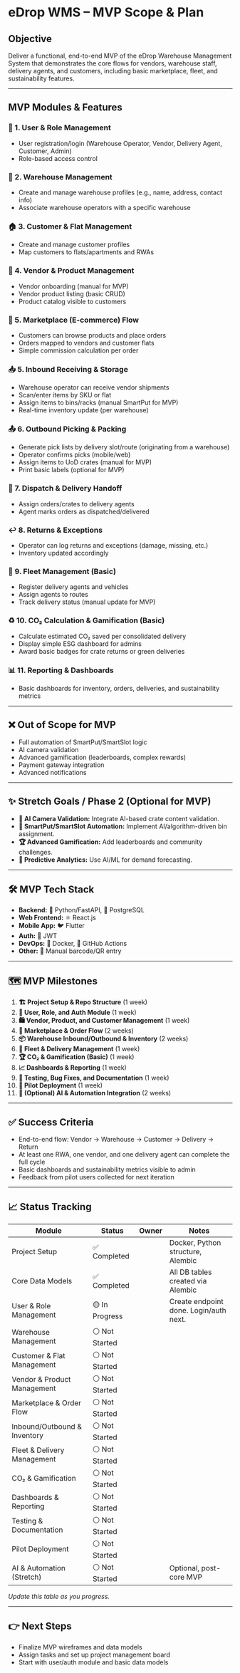 # eDrop WMS – MVP Scope & Plan

## Objective

Deliver a functional, end-to-end MVP of the eDrop Warehouse Management System that demonstrates the core flows for vendors, warehouse staff, delivery agents, and customers, including basic marketplace, fleet, and sustainability features.

---

## MVP Modules & Features

### 👤 1. User & Role Management
- User registration/login (Warehouse Operator, Vendor, Delivery Agent, Customer, Admin)
- Role-based access control

### 🏢 2. Warehouse Management
- Create and manage warehouse profiles (e.g., name, address, contact info)
- Associate warehouse operators with a specific warehouse

### 🏠 3. Customer & Flat Management
- Create and manage customer profiles
- Map customers to flats/apartments and RWAs

### 🏪 4. Vendor & Product Management
- Vendor onboarding (manual for MVP)
- Vendor product listing (basic CRUD)
- Product catalog visible to customers

### 🛒 5. Marketplace (E-commerce) Flow
- Customers can browse products and place orders
- Orders mapped to vendors and customer flats
- Simple commission calculation per order

### 📥 5. Inbound Receiving & Storage
- Warehouse operator can receive vendor shipments
- Scan/enter items by SKU or flat
- Assign items to bins/racks (manual SmartPut for MVP)
- Real-time inventory update (per warehouse)

### 📤 6. Outbound Picking & Packing
- Generate pick lists by delivery slot/route (originating from a warehouse)
- Operator confirms picks (mobile/web)
- Assign items to UoD crates (manual for MVP)
- Print basic labels (optional for MVP)

### 🚚 7. Dispatch & Delivery Handoff
- Assign orders/crates to delivery agents
- Agent marks orders as dispatched/delivered

### ↩️ 8. Returns & Exceptions
- Operator can log returns and exceptions (damage, missing, etc.)
- Inventory updated accordingly

### 🚛 9. Fleet Management (Basic)
- Register delivery agents and vehicles
- Assign agents to routes
- Track delivery status (manual update for MVP)

### ♻️ 10. CO₂ Calculation & Gamification (Basic)
- Calculate estimated CO₂ saved per consolidated delivery
- Display simple ESG dashboard for admins
- Award basic badges for crate returns or green deliveries

### 📊 11. Reporting & Dashboards
- Basic dashboards for inventory, orders, deliveries, and sustainability metrics

---

## ❌ Out of Scope for MVP
- Full automation of SmartPut/SmartSlot logic
- AI camera validation
- Advanced gamification (leaderboards, complex rewards)
- Payment gateway integration
- Advanced notifications

---

## ✨ Stretch Goals / Phase 2 (Optional for MVP)

- **🤖 AI Camera Validation:** Integrate AI-based crate content validation.
- **🧠 SmartPut/SmartSlot Automation:** Implement AI/algorithm-driven bin assignment.
- **🏆 Advanced Gamification:** Add leaderboards and community challenges.
- **🔮 Predictive Analytics:** Use AI/ML for demand forecasting.

---

## 🛠️ MVP Tech Stack

- **Backend:** 🐍 Python/FastAPI, 🐘 PostgreSQL
- **Web Frontend:** ⚛️ React.js
- **Mobile App:** 🐦 Flutter
- **Auth:** 🔑 JWT
- **DevOps:** 🐳 Docker, 🚀 GitHub Actions
- **Other:** 📱 Manual barcode/QR entry

---

## 🗺️ MVP Milestones

1.  **🏗️ Project Setup & Repo Structure** (1 week)
2.  **🔐 User, Role, and Auth Module** (1 week)
3.  **🛍️ Vendor, Product, and Customer Management** (1 week)
4.  **🛒 Marketplace & Order Flow** (2 weeks)
5.  **📦 Warehouse Inbound/Outbound & Inventory** (2 weeks)
6.  **🚚 Fleet & Delivery Management** (1 week)
7.  **🏆 CO₂ & Gamification (Basic)** (1 week)
8.  **📈 Dashboards & Reporting** (1 week)
9.  **🧪 Testing, Bug Fixes, and Documentation** (1 week)
10. **🚀 Pilot Deployment** (1 week)
11. **🤖 (Optional) AI & Automation Integration** (2 weeks)

---

## ✅ Success Criteria

- End-to-end flow: Vendor → Warehouse → Customer → Delivery → Return
- At least one RWA, one vendor, and one delivery agent can complete the full cycle
- Basic dashboards and sustainability metrics visible to admin
- Feedback from pilot users collected for next iteration

---

## 📈 Status Tracking

| Module                        | Status      | Owner      | Notes                                      |
|-------------------------------|-------------|------------|--------------------------------------------|
| Project Setup                 | ✅ Completed |            | Docker, Python structure, Alembic          |
| Core Data Models              | ✅ Completed |            | All DB tables created via Alembic          |
| User & Role Management        | 🟡 In Progress |            | Create endpoint done. Login/auth next.     |
| Warehouse Management          | ⚪ Not Started |            |                                            |
| Customer & Flat Management    | ⚪ Not Started |            |                                            |
| Vendor & Product Management   | ⚪ Not Started |            |                                            |
| Marketplace & Order Flow      | ⚪ Not Started |            |                                            |
| Inbound/Outbound & Inventory  | ⚪ Not Started |            |                                            |
| Fleet & Delivery Management   | ⚪ Not Started |            |                                            |
| CO₂ & Gamification            | ⚪ Not Started |            |                                            |
| Dashboards & Reporting        | ⚪ Not Started |            |                                            |
| Testing & Documentation       | ⚪ Not Started |            |                                            |
| Pilot Deployment              | ⚪ Not Started |            |                                            |
| AI & Automation (Stretch)     | ⚪ Not Started |            | Optional, post-core MVP                    |

_Update this table as you progress._

---

## 👉 Next Steps

- Finalize MVP wireframes and data models
- Assign tasks and set up project management board
- Start with user/auth module and basic data models
